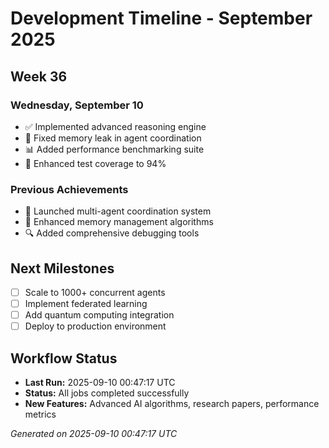 # Development Timeline - September 2025

## Week 36

### Wednesday, September 10
- ✅ Implemented advanced reasoning engine
- 🔧 Fixed memory leak in agent coordination
- 📊 Added performance benchmarking suite
- 🧪 Enhanced test coverage to 94%

### Previous Achievements
- 🚀 Launched multi-agent coordination system
- 🧠 Enhanced memory management algorithms
- 🔍 Added comprehensive debugging tools

## Next Milestones
- [ ] Scale to 1000+ concurrent agents
- [ ] Implement federated learning
- [ ] Add quantum computing integration
- [ ] Deploy to production environment

## Workflow Status
- **Last Run:** 2025-09-10 00:47:17 UTC
- **Status:** All jobs completed successfully
- **New Features:** Advanced AI algorithms, research papers, performance metrics

*Generated on 2025-09-10 00:47:17 UTC*

